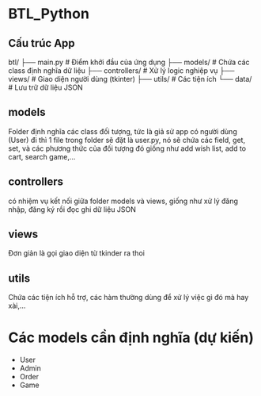 # BTL_Python

## Cấu trúc App

btl/
├── main.py         # Điểm khởi đầu của ứng dụng
├── models/         # Chứa các class định nghĩa dữ liệu
├── controllers/    # Xử lý logic nghiệp vụ
├── views/          # Giao diện người dùng (tkinter)
├── utils/          # Các tiện ích
└── data/           # Lưu trữ dữ liệu JSON

## models

Folder định nghĩa các class đối tượng, tức là giả sử app có người dùng (User) đi thì 1 file trong folder sẽ đặt là user.py, nó sẽ chứa các field, get, set, và các phương thức của đối tượng đó giống như add wish list, add to cart, search game,...

## controllers

có nhiệm vụ kết nối giữa folder models và views, giống như xử lý đăng nhập, đăng ký rồi đọc ghi dữ liệu JSON

## views 

Đơn giản là gọi giao diện từ tkinder ra thoi

## utils

Chứa các tiện ích hỗ trợ, các hàm thường dùng để xử lý việc gì đó mà hay xài,...

# Các models cần định nghĩa (dự kiến)

- User
- Admin
- Order
- Game

